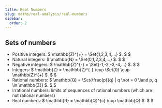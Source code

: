 ```yaml
---
title: Real Numbers
slug: maths/real-analysis/real-numbers
sidebar:
  order: 2
---
```


## Sets of numbers

- Positive integers: $ \mathbb{Z}^{+} = \Set{1,2,3,4,...} $. $ $
- Natural integers: $ \mathbb{N} = \Set{0,1,2,3,4,...} $. $ $
- Negative integers: $ \mathbb{Z}^{-} = \Set{-1,-2,-3,-4,...} $. $ $
- Integers: $ \mathbb{Z} = \mathbb{Z}^{-} \cup \Set{0} \cup \mathbb{Z}^{+}
  $. $
  $
- Rational numbers: $ \mathbb{Q} = \Set{\frac{p}{q} | q \not = 0 \land p, q \in
  \mathbb{Z}} $.
  $ $
- Irrational numbers: limits of sequences of rational numbers (which are not
  rational numbers)
- Real numbers: $ \mathbb{R} = \mathbb{Q}^{c} \cup \mathbb{Q} $. $ $
